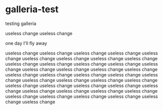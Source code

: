 # galleria-test

testing galleria

useless change
useless change

one day I'll fly away


useless change
useless change
useless change
useless change
useless change
useless change
useless change
useless change
useless change
useless change
useless change
useless change
useless change
useless change
useless change
useless change
useless change
useless change
useless change
useless change
useless change
useless change
useless change
useless change
useless change
useless change
useless change
useless change
useless change
useless change
useless change
useless change
useless change
useless change
useless change
useless change
useless change
useless change
useless change
useless change
useless change
useless change
